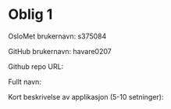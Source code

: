Oblig 1
=======
OsloMet brukernavn: s375084

GitHub brukernavn: havare0207

Github repo URL: 

Fullt navn: 

Kort beskrivelse av applikasjon (5-10 setninger):

